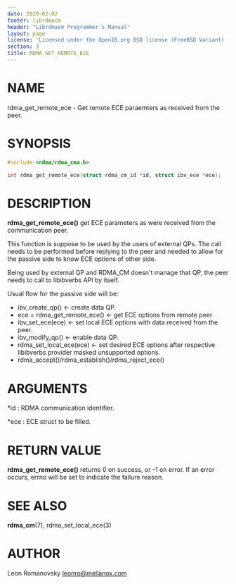 ```yaml
---
date: 2020-02-02
footer: librdmacm
header: "Librdmacm Programmer's Manual"
layout: page
license: 'Licensed under the OpenIB.org BSD license (FreeBSD Variant) - See COPYING.md'
section: 3
title: RDMA_GET_REMOTE_ECE
---
```


# NAME

rdma_get_remote_ece - Get remote ECE paraemters as received from the peer.

# SYNOPSIS

```c
#include <rdma/rdma_cma.h>

int rdma_get_remote_ece(struct rdma_cm_id *id, struct ibv_ece *ece);
```
# DESCRIPTION

**rdma_get_remote_ece()** get ECE parameters as were received from the communication peer.

This function is suppose to be used by the users of external QPs. The call needs
to be performed before replying to the peer and needed to allow for the passive
side to know ECE options of other side.

Being used by external QP and RDMA_CM doesn't manage that QP, the peer needs
to call to libibverbs API by itself.

Usual flow for the passive side will be:

 * ibv_create_qp() <- create data QP.
 * ece = rdma_get_remote_ece() <- get ECE options from remote peer
 * ibv_set_ece(ece) <- set local ECE options with data received from the peer.
 * ibv_modify_qp() <- enable data QP.
 * rdma_set_local_ece(ece) <- set desired ECE options after respective
				libibverbs provider masked unsupported options.
 * rdma_accept()/rdma_establish()/rdma_reject_ece()

# ARGUMENTS

*id
:    RDMA communication identifier.

*ece
:    ECE struct to be filled.

# RETURN VALUE

**rdma_get_remote_ece()** returns 0 on success, or -1 on error.  If an error occurs, errno will be set to indicate the failure reason.

# SEE ALSO

**rdma_cm**(7), rdma_set_local_ece(3)

# AUTHOR

Leon Romanovsky <leonro@mellanox.com>
